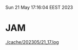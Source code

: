 Sun 21 May 17:16:04 EEST 2023
# JAM
<a href='./cache/202305/21_17.log'>./cache/202305/21_17.log</a>
